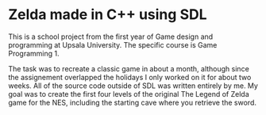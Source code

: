# Zelda made in C++ using SDL

This is a school project from the first year of Game design and programming at Upsala University.
The specific course is Game Programming 1.

The task was to recreate a classic game in about a month, although since the assignement overlapped the holidays I only worked on
it for about two weeks. All of the source code outside of SDL was written entirely by me. My goal was to create the first four levels of
the original The Legend of Zelda game for the NES, including the starting cave where you retrieve the sword.
